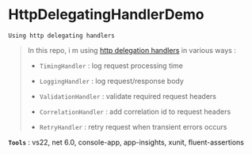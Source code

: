 # HttpDelegatingHandlerDemo
```
Using http delegating handlers
```

> In this repo, i m using [http delegation handlers](https://learn.microsoft.com/en-us/dotnet/api/system.net.http.delegatinghandler) in various ways :
>
> - `TimingHandler` : log request processing time
>
> - `LoggingHandler` : log request/response body
>
> - `ValidationHandler` : validate required request headers
>
> - `CorrelationHandler` : add correlation id to request headers
>
> - `RetryHandler` : retry request when transient errors occurs
>
>

**`Tools`** : vs22, net 6.0, console-app, app-insights, xunit, fluent-assertions